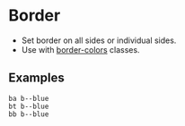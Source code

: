 # Border

- Set border on all sides or individual sides.
- Use with [border-colors](#border-colors) classes.

## Examples

<div class="pa3 ba b--gray-300 mb4">
    <div class="row">
        <div class="col w-1/3">
            <div>
                <div class="h3 ba b--blue"></div>
                <code class="mt1 clipboard">ba b--blue</code>
            </div>
        </div>
        <div class="col w-1/3">
            <div>
                <div class="h3 bt b--blue"></div>
                <code class="mt1 clipboard">bt b--blue</code>
            </div>
        </div>
        <div class="col w-1/3">
            <div>
                <div class="h3 bb b--blue"></div>
                <code class="mt1 clipboard">bb b--blue</code>
            </div>
        </div>
    </div>
</div>